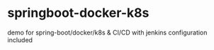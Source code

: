 # springboot-docker-k8s
demo for spring-boot/docker/k8s & CI/CD
with jenkins configuration included 
